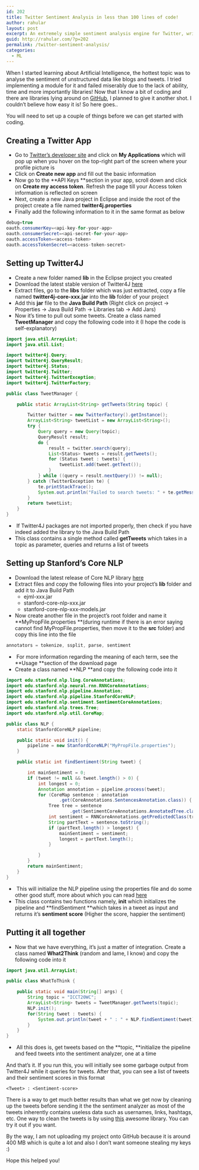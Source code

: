 ```yaml
---
id: 202
title: Twitter Sentiment Analysis in less than 100 lines of code!
author: rahular
layout: post
excerpt: An extremely simple sentiment analysis engine for Twitter, written in Java with Stanford's NLP library
guid: http://rahular.com/?p=202
permalink: /twitter-sentiment-analysis/
categories:
  - ML
---
```

When I started learning about Artificial Intelligence, the hottest topic was to analyse the sentiment of unstructured data like blogs and tweets. I tried implementing a module for it and failed miserably due to the lack of ability, time and more importantly libraries! Now that I know a bit of coding and there are libraries lying around on <a href="https://github.com/" target="_blank">GitHub</a>, I planned to give it another shot. I couldn&#8217;t believe how easy it is! So here goes..

You will need to set up a couple of things before we can get started with coding.

## Creating a Twitter App

  * Go to [Twitter&#8217;s developer site][1] and click on **My Applications** which will pop up when you hover on the top-right part of the screen where your profile picture is
  * Click on **Create new app** and fill out the basic information
  * Now go to the **API Keys **section in your app, scroll down and click on **Create my access token**. Refresh the page till your Access token information is reflected on screen
  * Next, create a new Java project in Eclipse and inside the root of the project create a file named **twitter4j.properties**
  * Finally add the following information to it in the same format as below

```java
debug=true
oauth.consumerKey=<api-key-for-your-app>
oauth.consumerSecret=<api-secret-for-your-app>
oauth.accessToken=<access-token>
oauth.accessTokenSecret=<access-token-secret>
```

## Setting up Twitter4J

  * Create a new folder named **lib** in the Eclipse project you created
  * Download the latest stable version of Twitter4J <a href="http://twitter4j.org/en/index.html#download" target="_blank">here</a>
  * Extract files, go to the **libs** folder which was just extracted, copy a file named **twitter4j-core-xxx.jar** into the **lib** folder of your project
  * Add this **jar** file to the **Java Build Path** (Right click on project -> Properties -> Java Build Path -> Libraries tab -> Add Jars)
  * Now it&#8217;s time to pull out some tweets. Create a class named **TweetManager** and copy the following code into it (I hope the code is self-explanatory)

```java
import java.util.ArrayList;
import java.util.List;

import twitter4j.Query;
import twitter4j.QueryResult;
import twitter4j.Status;
import twitter4j.Twitter;
import twitter4j.TwitterException;
import twitter4j.TwitterFactory;

public class TweetManager {

	public static ArrayList<String> getTweets(String topic) {

		Twitter twitter = new TwitterFactory().getInstance();
		ArrayList<String> tweetList = new ArrayList<String>();
		try {
			Query query = new Query(topic);
			QueryResult result;
			do {
				result = twitter.search(query);
				List<Status> tweets = result.getTweets();
				for (Status tweet : tweets) {
					tweetList.add(tweet.getText());
				}
			} while ((query = result.nextQuery()) != null);
		} catch (TwitterException te) {
			te.printStackTrace();
			System.out.println("Failed to search tweets: " + te.getMessage());
		}
		return tweetList;
	}
}
```

  *  If Twitter4J packages are not imported properly, then check if you have indeed added the library to the Java Build Path
  * This class contains a single method called **getTweets** which takes in a topic as parameter, queries and returns a list of tweets

## Setting up Stanford&#8217;s Core NLP

  * Download the latest release of Core NLP library <a href="http://nlp.stanford.edu/software/corenlp.shtml" target="_blank">here</a>
  * Extract files and copy the following files into your project&#8217;s **lib** folder and add it to Java Build Path 
      * ejml-xxx.jar
      * stanford-core-nlp-xxx.jar
      * stanford-core-nlp-xxx-models.jar
  * Now create another file in the project&#8217;s root folder and name it **MyPropFile.properties **(during runtime if there is an error saying cannot find MyPropFile.properties, then move it to the **src** folder) and copy this line into the file

```java
annotators = tokenize, ssplit, parse, sentiment
```

  *  For more information regarding the meaning of each term, see the **Usage **section of the download page
  * Create a class named **NLP **and copy the following code into it

```java
import edu.stanford.nlp.ling.CoreAnnotations;
import edu.stanford.nlp.neural.rnn.RNNCoreAnnotations;
import edu.stanford.nlp.pipeline.Annotation;
import edu.stanford.nlp.pipeline.StanfordCoreNLP;
import edu.stanford.nlp.sentiment.SentimentCoreAnnotations;
import edu.stanford.nlp.trees.Tree;
import edu.stanford.nlp.util.CoreMap;

public class NLP {
	static StanfordCoreNLP pipeline;

	public static void init() {
		pipeline = new StanfordCoreNLP("MyPropFile.properties");
	}

	public static int findSentiment(String tweet) {

		int mainSentiment = 0;
		if (tweet != null && tweet.length() > 0) {
			int longest = 0;
			Annotation annotation = pipeline.process(tweet);
			for (CoreMap sentence : annotation
					.get(CoreAnnotations.SentencesAnnotation.class)) {
				Tree tree = sentence
						.get(SentimentCoreAnnotations.AnnotatedTree.class);
				int sentiment = RNNCoreAnnotations.getPredictedClass(tree);
				String partText = sentence.toString();
				if (partText.length() > longest) {
					mainSentiment = sentiment;
					longest = partText.length();
				}

			}
		}
		return mainSentiment;
	}
}
```

  *  This will initialize the NLP pipeline using the properties file and do some other good stuff, more about which you can read <a href="http://nlp.stanford.edu/~socherr/EMNLP2013_RNTN.pdf" target="_blank">here</a>
  * This class contains two functions namely, **init** which initializes the pipeline and **findSentiment **which takes in a tweet as input and returns it&#8217;s **sentiment score** (Higher the score, happier the sentiment)

## Putting it all together

  * Now that we have everything, it&#8217;s just a matter of integration. Create a class named **What2Think** (random and lame, I know) and copy the following code into it

```java
import java.util.ArrayList;

public class WhatToThink {

	public static void main(String[] args) {
		String topic = "ICCT20WC";
		ArrayList<String> tweets = TweetManager.getTweets(topic);
		NLP.init();
		for(String tweet : tweets) {
			System.out.println(tweet + " : " + NLP.findSentiment(tweet));
		}
	}
}
```

  *  All this does is, get tweets based on the **topic, **initialize the pipeline and feed tweets into the sentiment analyzer, one at a time

And that&#8217;s it. If you run this, you will initially see some garbage output from Twitter4J while it queries for tweets. After that, you can see a list of tweets and their sentiment scores in this format

```
<Tweet> : <Sentiment-score>
```

There is a way to get much better results than what we get now by cleaning up the tweets before sending it the the sentiment analyzer as most of the tweets inherently contains useless data such as usernames, links, hashtags, etc. One way to clean the tweets is by using [this][2] awesome library. You can try it out if you want.

By the way, I am not uploading my project onto GitHub because it is around 400 MB which is quite a lot and also I don&#8217;t want someone stealing my keys :)

Hope this helped you!

 [1]: https://dev.twitter.com/
 [2]: https://github.com/twitter/twitter-text-java
